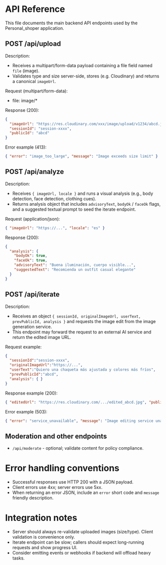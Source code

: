 # API Reference

This file documents the main backend API endpoints used by the Personal_shoper application.

## POST /api/upload

Description:
- Receives a multipart/form-data payload containing a file field named `file` (image).
- Validates type and size server-side, stores (e.g. Cloudinary) and returns a canonical `imageUrl`.

Request (multipart/form-data):
- file: image/*

Response (200):
```json
{
  "imageUrl": "https://res.cloudinary.com/xxx/image/upload/v1234/abcd.jpg",
  "sessionId": "session-xxxx",
  "publicId": "abcd"
}
```

Error example (413):
```json
{ "error": "image_too_large", "message": "Image exceeds size limit" }
```


## POST /api/analyze

Description:
- Receives `{ imageUrl, locale }` and runs a visual analysis (e.g., body detection, face detection, clothing cues).
- Returns analysis object that includes `advisoryText`, `bodyOk` / `faceOk` flags, and a suggested textual prompt to seed the iterate endpoint.

Request (application/json):
```json
{ "imageUrl": "https://...", "locale": "es" }
```

Response (200):
```json
{
  "analysis": {
    "bodyOk": true,
    "faceOk": true,
    "advisoryText": "Buena iluminación, cuerpo visible...",
    "suggestedText": "Recomienda un outfit casual elegante"
  }
}
```

## POST /api/iterate

Description:
- Receives an object `{ sessionId, originalImageUrl, userText, prevPublicId, analysis }` and requests the image edit from the image generation service.
- This endpoint may forward the request to an external AI service and return the edited image URL.

Request example:
```json
{
  "sessionId":"session-xxxx",
  "originalImageUrl":"https://...",
  "userText":"Quiero una chaqueta más ajustada y colores más fríos",
  "prevPublicId":"abcd",
  "analysis": { }
}
```

Response example (200):
```json
{ "editedUrl": "https://res.cloudinary.com/.../edited_abcd.jpg", "publicId": "edited_abcd", "note": "Edición completada" }
```

Error example (503):
```json
{ "error": "service_unavailable", "message": "Image editing service unavailable" }
```


## Moderation and other endpoints

- `/api/moderate` - optional; validate content for policy compliance.


# Error handling conventions

- Successful responses use HTTP 200 with a JSON payload.
- Client errors use 4xx; server errors use 5xx.
- When returning an error JSON, include an `error` short code and `message` friendly description.


# Integration notes

- Server should always re-validate uploaded images (size/type). Client validation is convenience only.
- Iterate endpoint can be slow; callers should expect long-running requests and show progress UI.
- Consider emitting events or webhooks if backend will offload heavy tasks.
